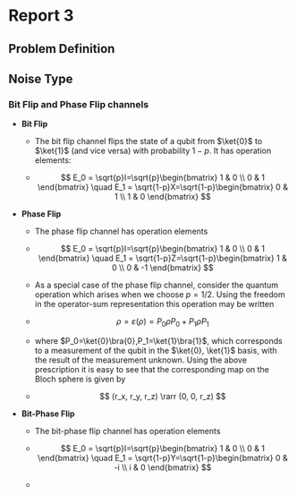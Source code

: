 # Report 3

## Problem Definition



## Noise Type

### Bit Flip and Phase Flip channels

- **Bit Flip**

  - The bit flip channel flips the state of a qubit from $\ket{0}$ to $\ket{1}$ (and vice versa) with probability $1-p$. It has operation elements:

  - $$
    E_0 = \sqrt{p}I=\sqrt{p}\begin{bmatrix}
    1 & 0 \\
    0 & 1
    \end{bmatrix} \quad 
    E_1 = \sqrt{1-p}X=\sqrt{1-p}\begin{bmatrix}
    0 & 1 \\
    1 & 0
    \end{bmatrix}
    $$

- **Phase Flip**

  - The phase flip channel has operation elements

  - $$
    E_0 = \sqrt{p}I=\sqrt{p}\begin{bmatrix}
    1 & 0 \\
    0 & 1
    \end{bmatrix} \quad 
    E_1 = \sqrt{1-p}Z=\sqrt{1-p}\begin{bmatrix}
    1 & 0 \\
    0 & -1
    \end{bmatrix}
    $$

  - As a special case of the phase flip channel, consider the quantum operation which arises when we choose $p=1/2$. Using the freedom in the operator-sum representation this operation may be written 

  - $$
    \rho = \varepsilon(\rho) = P_0\rho P_0 + P_1\rho P_1
    $$

  - where $P_0=\ket{0}\bra{0},P_1=\ket{1}\bra{1}$, which corresponds to a measurement of the qubit in the $\ket{0}, \ket{1}$ basis, with the result of the measurement unknown. Using the above prescription it is easy to see that the corresponding map on the Bloch sphere is given by 

  - $$
    (r_x, r_y, r_z) \rarr (0, 0, r_z)
    $$

- **Bit-Phase Flip**

  - The bit-phase flip channel has operation elements

  - $$
    E_0 = \sqrt{p}I=\sqrt{p}\begin{bmatrix}
    1 & 0 \\
    0 & 1
    \end{bmatrix} \quad 
    E_1 = \sqrt{1-p}Y=\sqrt{1-p}\begin{bmatrix}
    0 & -i \\
    i & 0
    \end{bmatrix}
    $$

  - 